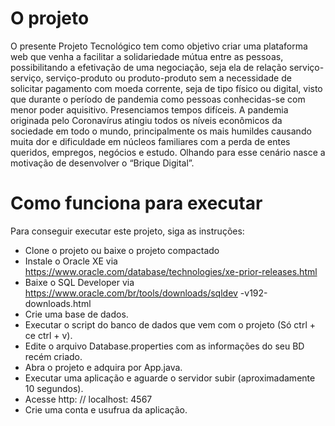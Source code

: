 # O projeto
 
O presente Projeto Tecnológico tem como objetivo criar uma plataforma web que venha a facilitar a solidariedade mútua entre as pessoas, possibilitando a efetivação de uma negociação, seja ela de relação serviço-serviço, serviço-produto ou produto-produto sem a necessidade de solicitar pagamento com moeda corrente, seja de tipo físico ou digital, visto que durante o período de pandemia como pessoas conhecidas-se com menor poder aquisitivo.
Presenciamos tempos difíceis. A pandemia originada pelo Coronavírus atingiu todos os níveis econômicos da sociedade em todo o mundo, principalmente os mais humildes causando muita dor e dificuldade em núcleos familiares com a perda de entes queridos, empregos, negócios e estudo. Olhando para esse cenário nasce a motivação de desenvolver o “Brique Digital”.

# Como funciona para executar

Para conseguir executar este projeto, siga as instruções:

- Clone o projeto ou baixe o projeto compactado
- Instale o Oracle XE via https://www.oracle.com/database/technologies/xe-prior-releases.html 
- Baixe o SQL Developer via https://www.oracle.com/br/tools/downloads/sqldev -v192-downloads.html
- Crie uma base de dados.
- Executar o script do banco de dados que vem com o projeto (Só ctrl + ce ctrl + v).
- Edite o arquivo Database.properties com as informações do seu BD recém criado.
- Abra o projeto e adquira por App.java. 
- Executar uma aplicação e aguarde o servidor subir (aproximadamente 10 segundos).
- Acesse http: // localhost: 4567
- Crie uma conta e usufrua da aplicação.

